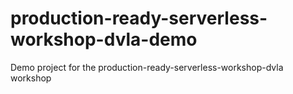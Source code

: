 # production-ready-serverless-workshop-dvla-demo
Demo project for the production-ready-serverless-workshop-dvla workshop

